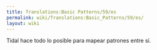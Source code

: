 ```yaml
---
title: Translations:Basic Patterns/59/es
permalink: wiki/Translations:Basic_Patterns/59/es/
layout: wiki
---
```


Tidal hace todo lo posible para mapear patrones entre sí.
